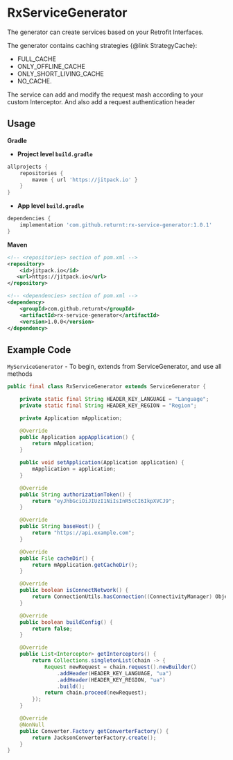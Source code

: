 # RxServiceGenerator
The generator can create services based on your Retrofit Interfaces.

The generator contains caching strategies {@link StrategyCache}: 

- FULL_CACHE
- ONLY_OFFLINE_CACHE
- ONLY_SHORT_LIVING_CACHE
- NO_CACHE.

The service can add and modify the request mash according to your custom Interceptor. And also add a request authentication header

## Usage

**Gradle**

- **Project level `build.gradle`**
```gradle
allprojects {
    repositories {
        maven { url 'https://jitpack.io' }
    }
}
```
- **App level `build.gradle`**
```gradle
dependencies {
    implementation 'com.github.returnt:rx-service-generator:1.0.1'
}
```

**Maven**

```xml
<!-- <repositories> section of pom.xml -->
<repository>
    <id>jitpack.io</id>
   <url>https://jitpack.io</url>
</repository>

<!-- <dependencies> section of pom.xml -->
<dependency>
    <groupId>com.github.returnt</groupId>
    <artifactId>rx-service-generator</artifactId>
    <version>1.0.0</version>
</dependency>
```

## Example Code 

`MyServiceGenerator` - To begin, extends from ServiceGenerator, and use all methods

```java
public final class RxServiceGenerator extends ServiceGenerator {

    private static final String HEADER_KEY_LANGUAGE = "Language";
    private static final String HEADER_KEY_REGION = "Region";

    private Application mApplication;

    @Override
    public Application appApplication() {
        return mApplication;
    }

    public void setApplication(Application application) {
        mApplication = application;
    }

    @Override
    public String authorizationToken() {
        return "eyJhbGciOiJIUzI1NiIsInR5cCI6IkpXVCJ9";
    }

    @Override
    public String baseHost() {
        return "https://api.example.com";
    }

    @Override
    public File cacheDir() {
        return mApplication.getCacheDir();
    }

    @Override
    public boolean isConnectNetwork() {
        return ConnectionUtils.hasConnection((ConnectivityManager) Objects.requireNonNull(mRatesApplication.getSystemService(Context.CONNECTIVITY_SERVICE)));
    }

    @Override
    public boolean buildConfig() {
        return false;
    }

    @Override
    public List<Interceptor> getInterceptors() {
        return Collections.singletonList(chain -> {
            Request newRequest = chain.request().newBuilder()
                .addHeader(HEADER_KEY_LANGUAGE, "ua")
                .addHeader(HEADER_KEY_REGION, "ua")
                .build();
            return chain.proceed(newRequest);
        });
    }

    @Override
    @NonNull
    public Converter.Factory getConverterFactory() {
        return JacksonConverterFactory.create();
    }
}
```

